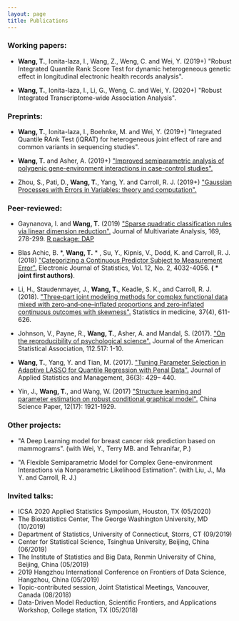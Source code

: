 ```yaml
---
layout: page
title: Publications
---
```


### Working papers:

- **Wang, T.**, Ionita-laza, I., Wang, Z., Weng, C. and Wei, Y. (2019+) "Robust Integrated Quantile Rank Score Test for dynamic heterogeneous genetic effect in longitudinal electronic health records analysis". 

- **Wang, T.**, Ionita-laza, I., Li, G., Weng, C. and Wei, Y. (2020+) "Robust Integrated Transcriptome-wide Association Analysis". 

### Preprints:

- **Wang, T.**, Ionita-laza, I., Boehnke, M. and Wei, Y. (2019+) "Integrated Quantile RAnk Test (iQRAT) for heterogeneous joint effect of rare and common variants in sequencing studies". 

- **Wang, T.** and Asher, A. (2019+) ["Improved semiparametric analysis of polygenic gene-environment interactions in case-control studies".](https://arxiv.org/abs/1909.07501) 

- Zhou, S., Pati, D., **Wang, T.**, Yang, Y. and Carroll, R. J. (2019+) ["Gaussian Processes with Errors in Variables: theory and computation".](https://arxiv.org/abs/1910.06235) 

### Peer-reviewed:

- Gaynanova, I. and **Wang, T.** (2019) ["Sparse quadratic classification rules via linear dimension reduction".](https://doi.org/10.1016/j.jmva.2018.09.011) Journal of Multivariate Analysis, 169, 278-299. 
[R package: DAP](https://cran.r-project.org/web/packages/DAP/index.html)

- Blas Achic, B. *, **Wang, T.** * , Su, Y., Kipnis, V., Dodd, K. and Carroll, R. J. (2018) ["Categorizing a Continuous Predictor Subject to Measurement Error".](https://projecteuclid.org/euclid.ejs/1544518836) Electronic Journal of Statistics, Vol. 12, No. 2, 4032-4056. **( * joint first authors)**. 

- Li, H., Staudenmayer, J., **Wang, T.**, Keadle, S. K., and Carroll, R. J. (2018). ["Three‐part joint modeling methods for complex functional data mixed with zero‐and‐one–inflated proportions and zero‐inflated continuous outcomes with skewness".](https://www.ncbi.nlm.nih.gov/pubmed/29052239) Statistics in medicine, 37(4), 611-626.

- Johnson, V., Payne, R., **Wang, T.**, Asher, A. and Mandal, S. (2017).
["On the reproducibility of psychological science".](https://amstat.tandfonline.com/doi/abs/10.1080/01621459.2016.1240079#.WqQ13ZPwbOQ) Journal of the American Statistical Association, 112.517: 1-10.

-  **Wang, T.**, Yang, Y. and Tian, M. (2017). ["Tuning Parameter Selection in Adaptive 
LASSO for Quantile Regression with Penal Data".](http://www.sltj.chinajournal.net.cn/WKB2/WebPublication/paperDigest.aspx?paperID=b60aaa1e-c54c-4e9f-9f37-7f742f25b4b1) Journal of Applied Statistics and Management, 36(3): 429– 440.

-  Yin, J., **Wang, T.**, and  Wang, W. (2017) ["Structure learning and parameter estimation on robust conditional graphical model".](http://www.cnki.com.cn/Article/CJFDTotal-ZKZX201717001.htm) China Science Paper, 12(17): 1921-1929.

### Other projects:

- "A Deep Learning model for breast cancer risk prediction based on mammograms". (with Wei, Y., Terry MB. and Tehranifar, P.)

- "A Flexible Semiparametric Model for Complex Gene-environment Interactions via Nonparametric Likelihood Estimation". (with Liu, J., Ma Y. and Carroll, R. J.)

### Invited talks:

- ICSA 2020 Applied Statistics Symposium, Houston, TX (05/2020)
- The Biostatistics Center, The George Washington University, MD (10/2019)
- Department of Statistics, University of Connecticut, Storrs, CT (09/2019)
- Center for Statistical Science, Tsinghua University, Beijing, China (06/2019)
- The Institute of Statistics and Big Data, Renmin University of China, Beijing, China (05/2019)
- 2019 Hangzhou International Conference on Frontiers of Data Science, Hangzhou, China (05/2019)
- Topic-contributed session, Joint Statistical Meetings, Vancouver, Canada (08/2018)
- Data-Driven Model Reduction, Scientific Frontiers, and Applications Workshop, College station, TX (05/2018)

